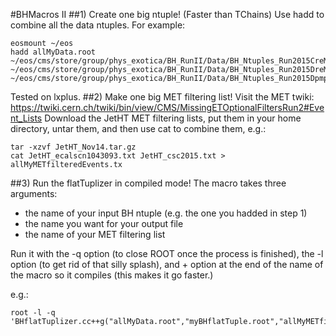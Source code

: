 #BHMacros II
##1) Create one big ntuple! (Faster than TChains)
Use hadd to combine all the data ntuples. For example:
```
eosmount ~/eos
hadd allMyData.root ~/eos/cms/store/group/phys_exotica/BH_RunII/Data/BH_Ntuples_Run2015CreMiniAODv1_28Nov15/* ~/eos/cms/store/group/phys_exotica/BH_RunII/Data/BH_Ntuples_Run2015DreMiniAODv1_27Nov15/* ~/eos/cms/store/group/phys_exotica/BH_RunII/Data/BH_Ntuples_Run2015DpmptRecov4_27Nov15/*
```
Tested on lxplus.
##2) Make one big MET filtering list!
Visit the MET twiki:
https://twiki.cern.ch/twiki/bin/view/CMS/MissingETOptionalFiltersRun2#Event_Lists
Download the JetHT MET filtering lists, put them in your home directory,
untar them, and then use cat to combine them, e.g.:
```
tar -xzvf JetHT_Nov14.tar.gz
cat JetHT_ecalscn1043093.txt JetHT_csc2015.txt > allMyMETfilteredEvents.tx
```

##3) Run the flatTuplizer in compiled mode!
The macro takes three arguments:
* the name of your input BH ntuple (e.g. the one you hadded in step 1)
* the name you want for your output file
* the name of your MET filtering list

Run it with the -q option (to close ROOT once the process is finished),
the -l option (to get rid of that silly splash), and + option at the end of the name of the macro so it
compiles (this makes it go faster.)

e.g.:
```
root -l -q 'BHflatTuplizer.cc++g("allMyData.root","myBHflatTuple.root","allMyMETfilteredEvents.txt")'
```
